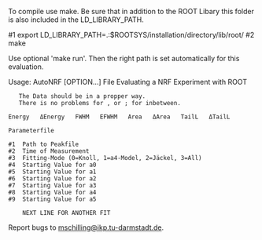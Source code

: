 To compile use make. Be sure that in addition to the ROOT Libary this folder is also included in the LD_LIBRARY_PATH.

#1 export LD_LIBRARY_PATH=.:$ROOTSYS/installation/directory/lib/root/
#2 make

Use optional 'make run'. Then the right path is set automatically for this evaluation.

Usage: AutoNRF [OPTION...] File
Evaluating a NRF Experiment with ROOT 
									
       The Data should be in a propper way.				
       There is no problems for , or ; for inbetween.			
									
    Energy   ΔEnergy   FWHM   EFWHM   Area   ΔArea   TailL   ΔTailL	
									
	Parameterfile							
									
	#1	Path to Peakfile					
	#2	Time of Measurement					
	#3	Fitting-Mode (0=Knoll, 1=a4-Model, 2=Jäckel, 3=All)	
	#4	Starting Value for a0					
	#5	Starting Value for a1					
	#6	Starting Value for a2					
	#7	Starting Value for a3					
	#8	Starting Value for a4					
	#9	Starting Value for a5					
									
		NEXT LINE FOR ANOTHER FIT				

Report bugs to <mschilling@ikp.tu-darmstadt.de>.


